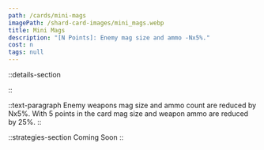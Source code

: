 ```yaml
---
path: /cards/mini-mags
imagePath: /shard-card-images/mini_mags.webp
title: Mini Mags
description: "[N Points]: Enemy mag size and ammo -Nx5%."
cost: n
tags: null
---
```


::details-section

::

::text-paragraph
Enemy weapons mag size and ammo count are reduced by Nx5%. With 5 points in the card mag size and weapon ammo are reduced by 25%.
::

::strategies-section
Coming Soon
::
